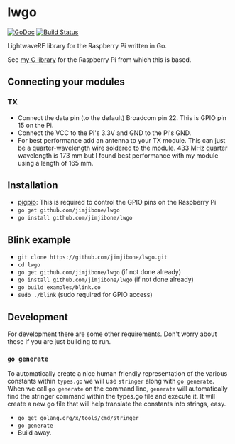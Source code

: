 # lwgo

[![GoDoc](https://godoc.org/github.com/jimjibone/lwgo?status.svg)](https://godoc.org/github.com/jimjibone/lwgo) [![Build Status](https://travis-ci.org/jimjibone/lwgo.svg?branch=master)](https://travis-ci.org/jimjibone/lwgo)

LightwaveRF library for the Raspberry Pi written in Go.

See [my C library](https://github.com/jimjibone/LightwaveRF) for the Raspberry Pi from which this is based.


## Connecting your modules

### TX

- Connect the data pin (to the default) Broadcom pin 22. This is GPIO pin 15 on the Pi.
- Connect the VCC to the Pi's 3.3V and GND to the Pi's GND.
- For best performance add an antenna to your TX module. This can just be a quarter-wavelength wire soldered to the module. 433 MHz quarter wavelength is 173 mm but I found best performance with my module using a length of 165 mm.


## Installation

- [pigpio](http://abyz.co.uk/rpi/pigpio/download.html): This is required to control the GPIO pins on the Raspberry Pi
- `go get github.com/jimjibone/lwgo`
- `go install github.com/jimjibone/lwgo`


## Blink example

- `git clone https://github.com/jimjibone/lwgo.git`
- `cd lwgo`
- `go get github.com/jimjibone/lwgo` (if not done already)
- `go install github.com/jimjibone/lwgo` (if not done already)
- `go build examples/blink.co`
- `sudo ./blink` (sudo required for GPIO access)


## Development

For development there are some other requirements. Don't worry about these if you are just building to run.

### `go generate`

To automatically create a nice human friendly representation of the various constants within `types.go` we will use `stringer` along with `go generate`. When we call `go generate` on the command line, `generate` will automatically find the stringer command within the types.go file and execute it. It will create a new go file that will help translate the constants into strings, easy.

- `go get golang.org/x/tools/cmd/stringer`
- `go generate`
- Build away.

